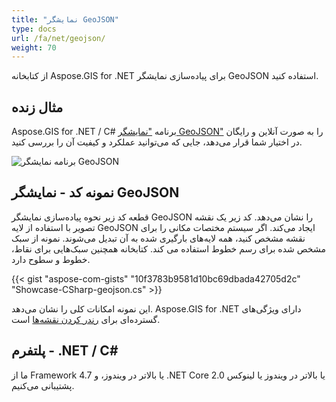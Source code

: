 ```yaml
---
title: "نمایشگر GeoJSON"
type: docs
url: /fa/net/geojson/
weight: 70
---
```


از کتابخانه Aspose.GIS for .NET برای پیاده‌سازی نمایشگر GeoJSON استفاده کنید.

## **مثال زنده**

Aspose.GIS for .NET / C# برنامه ["نمایشگر GeoJSON"](https://products.aspose.app/gis/viewer/geojson) را به صورت آنلاین و رایگان در اختیار شما قرار می‌دهد، جایی که می‌توانید عملکرد و کیفیت آن را بررسی کنید.

![برنامه نمایشگر GeoJSON](viewer.png)

## **نمونه کد - نمایشگر GeoJSON**

قطعه کد زیر نحوه پیاده‌سازی نمایشگر GeoJSON را نشان می‌دهد. کد زیر یک نقشه تصویر با استفاده از لایه GeoJSON ایجاد می‌کند. اگر سیستم مختصات مکانی را برای نقشه مشخص کنید، همه لایه‌های بارگیری شده به آن تبدیل می‌شوند.
نمونه از سبک مشخص شده برای رسم خطوط استفاده می کند. کتابخانه همچنین سبک‌هایی برای نقاط، خطوط و سطوح دارد.

{{< gist "aspose-com-gists" "10f3783b9581d10bc69dbada42705d2c" "Showcase-CSharp-geojson.cs" >}}

این نمونه امکانات کلی را نشان می‌دهد. Aspose.GIS for .NET دارای ویژگی‌های گسترده‌ای برای [رندر کردن نقشه‌ها](https://docs.aspose.com/gis/net/map-rendering/) است.

## **پلتفرم - .NET / C#**

ما از Framework 4.7 یا بالاتر در ویندوز، و .NET Core 2.0 یا بالاتر در ویندوز یا لینوکس پشتیبانی می‌کنیم.
